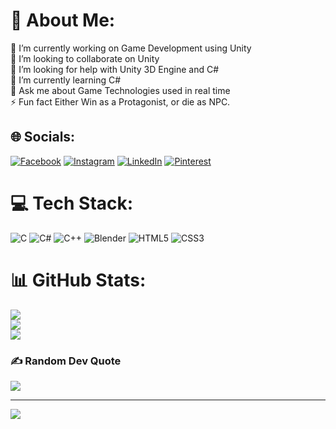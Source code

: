 # 💫 About Me:
🔭 I’m currently working on Game Development using Unity<br>👯 I’m looking to collaborate on Unity<br>🤝 I’m looking for help with Unity 3D Engine and C#<br>🌱 I’m currently learning C#<br>💬 Ask me about Game Technologies used in real time<br>⚡ Fun fact Either Win as a Protagonist, or die as NPC.


## 🌐 Socials:
[![Facebook](https://img.shields.io/badge/Facebook-%231877F2.svg?logo=Facebook&logoColor=white)](https://facebook.com/JohnPradeep0312) [![Instagram](https://img.shields.io/badge/Instagram-%23E4405F.svg?logo=Instagram&logoColor=white)](https://instagram.com/ijohnpradeep) [![LinkedIn](https://img.shields.io/badge/LinkedIn-%230077B5.svg?logo=linkedin&logoColor=white)](https://linkedin.com/in/j-john-pradeep) [![Pinterest](https://img.shields.io/badge/Pinterest-%23E60023.svg?logo=Pinterest&logoColor=white)](https://pinterest.com/johnpradeep0312) 

# 💻 Tech Stack:
![C](https://img.shields.io/badge/c-%2300599C.svg?style=for-the-badge&logo=c&logoColor=white) ![C#](https://img.shields.io/badge/c%23-%23239120.svg?style=for-the-badge&logo=c-sharp&logoColor=white) ![C++](https://img.shields.io/badge/c++-%2300599C.svg?style=for-the-badge&logo=c%2B%2B&logoColor=white) ![Blender](https://img.shields.io/badge/blender-%23F5792A.svg?style=for-the-badge&logo=blender&logoColor=white) ![HTML5](https://img.shields.io/badge/html5-%23E34F26.svg?style=for-the-badge&logo=html5&logoColor=white) ![CSS3](https://img.shields.io/badge/css3-%231572B6.svg?style=for-the-badge&logo=css3&logoColor=white)
# 📊 GitHub Stats:
![](https://github-readme-stats.vercel.app/api?username=j-johnpradeep&theme=tokyonight&hide_border=false&include_all_commits=false&count_private=false)<br/>
![](https://github-readme-streak-stats.herokuapp.com/?user=j-johnpradeep&theme=tokyonight&hide_border=false)<br/>
![](https://github-readme-stats.vercel.app/api/top-langs/?username=j-johnpradeep&theme=tokyonight&hide_border=false&include_all_commits=false&count_private=false&layout=compact)

### ✍️ Random Dev Quote
![](https://quotes-github-readme.vercel.app/api?type=horizontal&theme=tokyonight)

---
[![](https://visitcount.itsvg.in/api?id=j-johnpradeep&icon=0&color=1)](https://visitcount.itsvg.in)

<!-- Proudly created with GPRM ( https://gprm.itsvg.in ) -->
